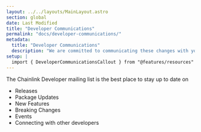 ```yaml
---
layout: ../../layouts/MainLayout.astro
section: global
date: Last Modified
title: "Developer Communications"
permalink: "docs/developer-communications/"
metadata:
  title: "Developer Communications"
  description: "We are committed to communicating these changes with you in advance. This page will provide information on our current communication channels and detail active notifications / upgrade plans with timelines."
setup: |
  import { DeveloperCommunicationsCallout } from "@features/resources"
---
```


The Chainlink Developer mailing list is the best place to stay up to date on

- Releases
- Package Updates
- New Features
- Breaking Changes
- Events
- Connecting with other developers

<DeveloperCommunicationsCallout />
